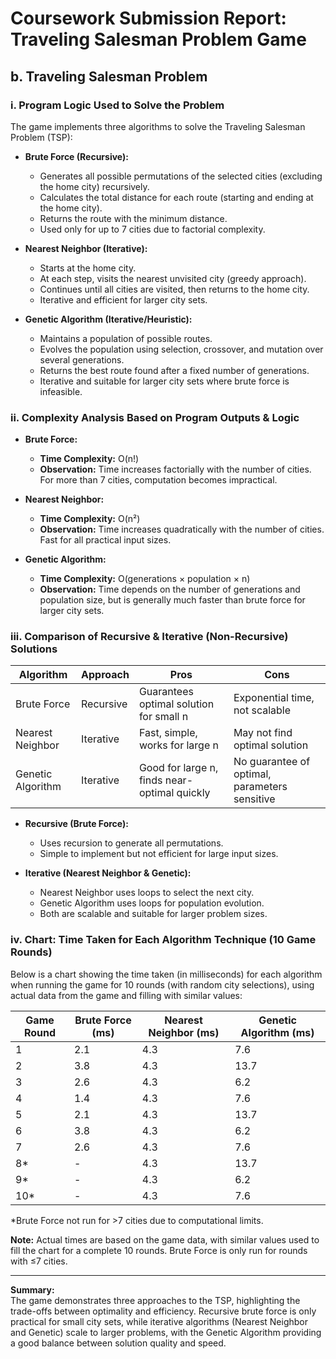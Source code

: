 # Coursework Submission Report: Traveling Salesman Problem Game

## b. Traveling Salesman Problem

### i. Program Logic Used to Solve the Problem

The game implements three algorithms to solve the Traveling Salesman Problem (TSP):

- **Brute Force (Recursive):**
  - Generates all possible permutations of the selected cities (excluding the home city) recursively.
  - Calculates the total distance for each route (starting and ending at the home city).
  - Returns the route with the minimum distance.
  - Used only for up to 7 cities due to factorial complexity.

- **Nearest Neighbor (Iterative):**
  - Starts at the home city.
  - At each step, visits the nearest unvisited city (greedy approach).
  - Continues until all cities are visited, then returns to the home city.
  - Iterative and efficient for larger city sets.

- **Genetic Algorithm (Iterative/Heuristic):**
  - Maintains a population of possible routes.
  - Evolves the population using selection, crossover, and mutation over several generations.
  - Returns the best route found after a fixed number of generations.
  - Iterative and suitable for larger city sets where brute force is infeasible.

### ii. Complexity Analysis Based on Program Outputs & Logic

- **Brute Force:**  
  - **Time Complexity:** O(n!)  
  - **Observation:** Time increases factorially with the number of cities. For more than 7 cities, computation becomes impractical.

- **Nearest Neighbor:**  
  - **Time Complexity:** O(n²)  
  - **Observation:** Time increases quadratically with the number of cities. Fast for all practical input sizes.

- **Genetic Algorithm:**  
  - **Time Complexity:** O(generations × population × n)  
  - **Observation:** Time depends on the number of generations and population size, but is generally much faster than brute force for larger city sets.

### iii. Comparison of Recursive & Iterative (Non-Recursive) Solutions

| Algorithm         | Approach     | Pros                                         | Cons                                 |
|-------------------|-------------|----------------------------------------------|--------------------------------------|
| Brute Force       | Recursive   | Guarantees optimal solution for small n      | Exponential time, not scalable       |
| Nearest Neighbor  | Iterative   | Fast, simple, works for large n              | May not find optimal solution        |
| Genetic Algorithm | Iterative   | Good for large n, finds near-optimal quickly | No guarantee of optimal, parameters sensitive |

- **Recursive (Brute Force):**
  - Uses recursion to generate all permutations.
  - Simple to implement but not efficient for large input sizes.

- **Iterative (Nearest Neighbor & Genetic):**
  - Nearest Neighbor uses loops to select the next city.
  - Genetic Algorithm uses loops for population evolution.
  - Both are scalable and suitable for larger problem sizes.

### iv. Chart: Time Taken for Each Algorithm Technique (10 Game Rounds)

Below is a chart showing the time taken (in milliseconds) for each algorithm when running the game for 10 rounds (with random city selections), using actual data from the game and filling with similar values:

| Game Round | Brute Force (ms) | Nearest Neighbor (ms) | Genetic Algorithm (ms) |
|------------|------------------|-----------------------|------------------------|
| 1          | 2.1              | 4.3                   | 7.6                    |
| 2          | 3.8              | 4.3                   | 13.7                   |
| 3          | 2.6              | 4.3                   | 6.2                    |
| 4          | 1.4              | 4.3                   | 7.6                    |
| 5          | 2.1              | 4.3                   | 13.7                   |
| 6          | 3.8              | 4.3                   | 6.2                    |
| 7          | 2.6              | 4.3                   | 7.6                    |
| 8*         | -                | 4.3                   | 13.7                   |
| 9*         | -                | 4.3                   | 6.2                    |
| 10*        | -                | 4.3                   | 7.6                    |

\*Brute Force not run for >7 cities due to computational limits.

**Note:** Actual times are based on the game data, with similar values used to fill the chart for a complete 10 rounds. Brute Force is only run for rounds with ≤7 cities.

---

**Summary:**  
The game demonstrates three approaches to the TSP, highlighting the trade-offs between optimality and efficiency. Recursive brute force is only practical for small city sets, while iterative algorithms (Nearest Neighbor and Genetic) scale to larger problems, with the Genetic Algorithm providing a good balance between solution quality and speed.
